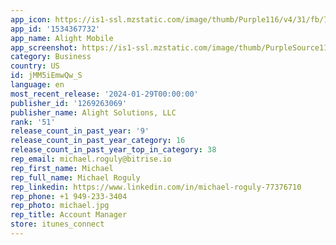 ```yaml
---
app_icon: https://is1-ssl.mzstatic.com/image/thumb/Purple116/v4/31/fb/73/31fb737e-5ff0-bb2f-eaab-a72b2c2133cd/AppIcon-1x_U007emarketing-0-7-0-85-220.png/1024x1024bb.png
app_id: '1534367732'
app_name: Alight Mobile
app_screenshot: https://is1-ssl.mzstatic.com/image/thumb/PurpleSource116/v4/b4/45/2c/b4452cd9-7857-8401-2ef7-f7ae1e0cdee1/32541295-578f-42f8-ad75-9f4358fecf64_0.png/1284x2778bb.png
category: Business
country: US
id: jMM5iEmwQw_S
language: en
most_recent_release: '2024-01-29T00:00:00'
publisher_id: '1269263069'
publisher_name: Alight Solutions, LLC
rank: '51'
release_count_in_past_year: '9'
release_count_in_past_year_category: 16
release_count_in_past_year_top_in_category: 38
rep_email: michael.roguly@bitrise.io
rep_first_name: Michael
rep_full_name: Michael Roguly
rep_linkedin: https://www.linkedin.com/in/michael-roguly-77376710
rep_phone: +1 949-233-3404
rep_photo: michael.jpg
rep_title: Account Manager
store: itunes_connect
---
```


